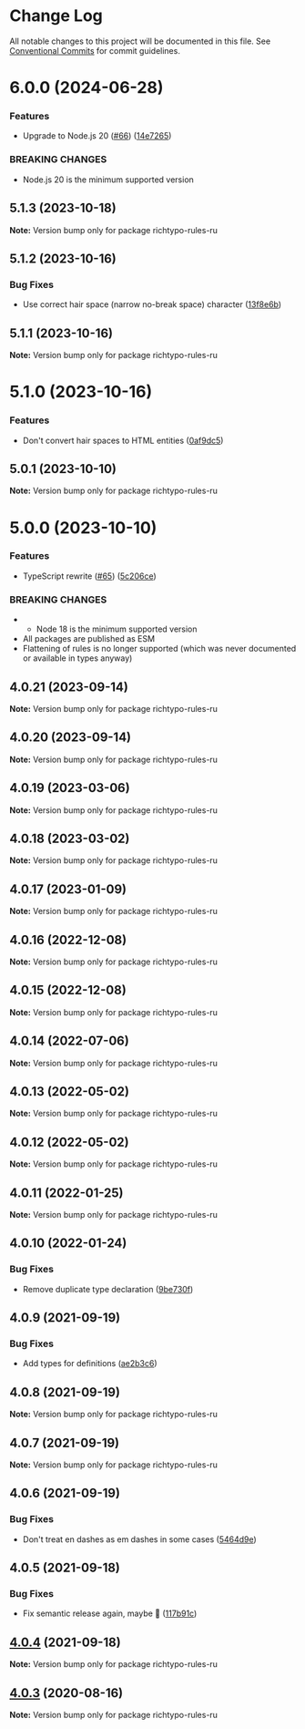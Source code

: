 # Change Log

All notable changes to this project will be documented in this file. See [Conventional Commits](https://conventionalcommits.org) for commit guidelines.

# 6.0.0 (2024-06-28)

### Features

- Upgrade to Node.js 20 ([#66](https://github.com/sapegin/richtypo.js/issues/66)) ([14e7265](https://github.com/sapegin/richtypo.js/commit/14e7265b2dd9278b5483fbd898d59e73b9f0889b))

### BREAKING CHANGES

- Node.js 20 is the minimum supported version

## 5.1.3 (2023-10-18)

**Note:** Version bump only for package richtypo-rules-ru

## 5.1.2 (2023-10-16)

### Bug Fixes

- Use correct hair space (narrow no-break space) character ([13f8e6b](https://github.com/sapegin/richtypo.js/commit/13f8e6ba93a2459ab7d75069ebe5db4f76fe91b2))

## 5.1.1 (2023-10-16)

**Note:** Version bump only for package richtypo-rules-ru

# 5.1.0 (2023-10-16)

### Features

- Don't convert hair spaces to HTML entities ([0af9dc5](https://github.com/sapegin/richtypo.js/commit/0af9dc5e9acb5fe26b3680d9412b8a597943998d))

## 5.0.1 (2023-10-10)

**Note:** Version bump only for package richtypo-rules-ru

# 5.0.0 (2023-10-10)

### Features

- TypeScript rewrite ([#65](https://github.com/sapegin/richtypo.js/issues/65)) ([5c206ce](https://github.com/sapegin/richtypo.js/commit/5c206cebee607d76f143eed4ca5de88beff085dd))

### BREAKING CHANGES

- - Node 18 is the minimum supported version
- All packages are published as ESM
- Flattening of rules is no longer supported (which was never documented or available in types anyway)

## 4.0.21 (2023-09-14)

**Note:** Version bump only for package richtypo-rules-ru

## 4.0.20 (2023-09-14)

**Note:** Version bump only for package richtypo-rules-ru

## 4.0.19 (2023-03-06)

**Note:** Version bump only for package richtypo-rules-ru

## 4.0.18 (2023-03-02)

**Note:** Version bump only for package richtypo-rules-ru

## 4.0.17 (2023-01-09)

**Note:** Version bump only for package richtypo-rules-ru

## 4.0.16 (2022-12-08)

**Note:** Version bump only for package richtypo-rules-ru

## 4.0.15 (2022-12-08)

**Note:** Version bump only for package richtypo-rules-ru

## 4.0.14 (2022-07-06)

**Note:** Version bump only for package richtypo-rules-ru

## 4.0.13 (2022-05-02)

**Note:** Version bump only for package richtypo-rules-ru

## 4.0.12 (2022-05-02)

**Note:** Version bump only for package richtypo-rules-ru

## 4.0.11 (2022-01-25)

**Note:** Version bump only for package richtypo-rules-ru

## 4.0.10 (2022-01-24)

### Bug Fixes

- Remove duplicate type declaration ([9be730f](https://github.com/sapegin/richtypo.js/commit/9be730f453136bfd34a96547e979844300f9447c))

## 4.0.9 (2021-09-19)

### Bug Fixes

- Add types for definitions ([ae2b3c6](https://github.com/sapegin/richtypo.js/commit/ae2b3c6f97a2300dc0f57e9c54c43d5b862a46bc))

## 4.0.8 (2021-09-19)

**Note:** Version bump only for package richtypo-rules-ru

## 4.0.7 (2021-09-19)

**Note:** Version bump only for package richtypo-rules-ru

## 4.0.6 (2021-09-19)

### Bug Fixes

- Don't treat en dashes as em dashes in some cases ([5464d9e](https://github.com/sapegin/richtypo.js/commit/5464d9e3c10aceec6ca2ee90666ac73eb8585972))

## 4.0.5 (2021-09-18)

### Bug Fixes

- Fix semantic release again, maybe 🦜 ([117b91c](https://github.com/sapegin/richtypo.js/commit/117b91cf8affab8b4e216dab74c05d8d854ef1fd))

## [4.0.4](https://github.com/sapegin/richtypo.js/compare/richtypo-rules-ru@4.0.3...richtypo-rules-ru@4.0.4) (2021-09-18)

**Note:** Version bump only for package richtypo-rules-ru

## [4.0.3](https://github.com/sapegin/richtypo.js/compare/richtypo-rules-ru@4.0.2...richtypo-rules-ru@4.0.3) (2020-08-16)

**Note:** Version bump only for package richtypo-rules-ru

